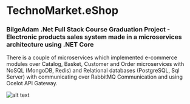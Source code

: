 # TechnoMarket.eShop


### BilgeAdam .Net Full Stack Course Graduation Project - Electronic products sales system made in a microservices architecture using .NET Core

There is a couple of microservices which implemented e-commerce modules over Catalog, Basket, Customer and Order microservices with NoSQL (MongoDB, Redis) and Relational databases (PostgreSQL, Sql Server) with communicating over RabbitMQ Communication and using Ocelot API Gateway.

![alt text](https://i.ibb.co/z6RGwdk/project-architecture.jpg)
